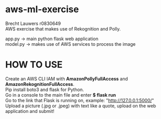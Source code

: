 # aws-ml-exercise
Brecht Lauwers r0830649  
 AWS exercise that makes use of Rekognition and Polly.

app.py -> main python flask web application  
model.py -> makes use of AWS services to process the image  

# HOW TO USE
Create an AWS CLI IAM with __AmazonPollyFullAccess__ and __AmazonRekognitionFullAccess__.  
Pip install boto3 and flask for Python.  
Go in a console to the main file and enter __$ flask run__  
Go to the link that Flask is running on, example: "http://127.0.0.1:5000/"  
Upload a picture (.jpg or .jpeg) with text like a quote, upload on the web application and submit!
